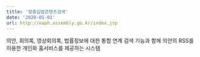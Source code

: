 ```yaml
---
title: '맞춤입법콘텐츠검색'
date: '2020-01-01'
url: http://naph.assembly.go.kr/index.jsp
---
```


의안, 회의록, 영상회의록, 법률정보에 대한 통합 연계 검색 기능과 함께 의안의 RSS를 이용한 개인화 홈서비스를 제공하는 시스템 
